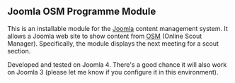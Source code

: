 Joomla OSM Programme Module
---

This is an installable module for the [Joomla](https://www.joomla.org/) content management system.  It allows a Joomla web site to show content from [OSM](onlinescoutmanager.co.uk/) (Online Scout Manager).  Specifically, the module displays the next meeting for a scout section.

Developed and tested on Joomla 4.  There's a good chance it will also work on Joomla 3 (please let me know if you configure it in this environment).
